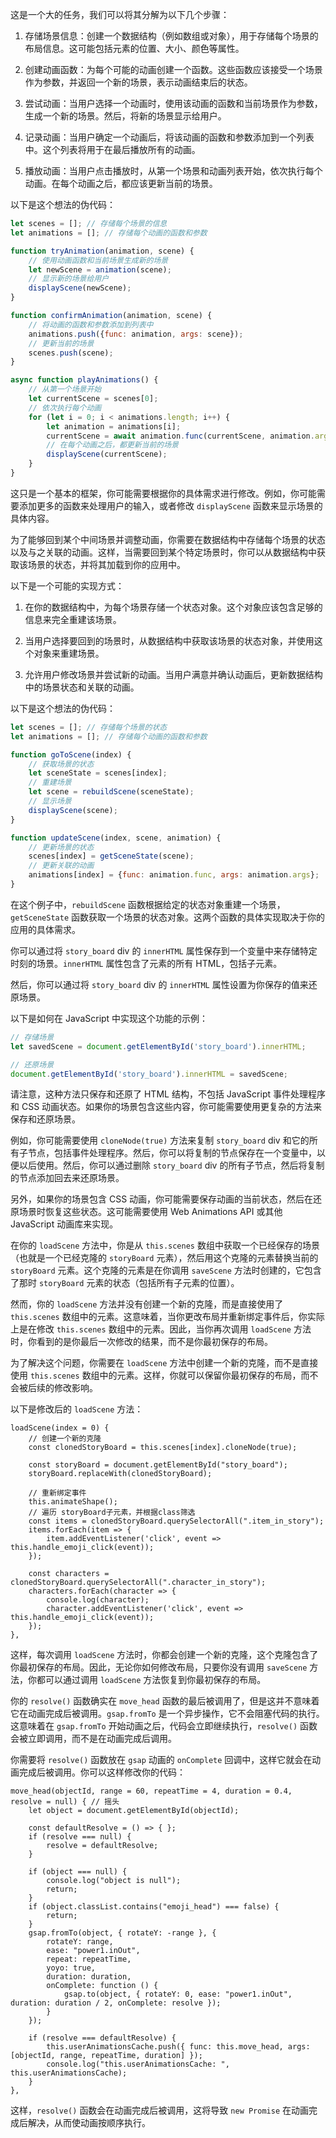 这是一个大的任务，我们可以将其分解为以下几个步骤：

1. 存储场景信息：创建一个数据结构（例如数组或对象），用于存储每个场景的布局信息。这可能包括元素的位置、大小、颜色等属性。

2. 创建动画函数：为每个可能的动画创建一个函数。这些函数应该接受一个场景作为参数，并返回一个新的场景，表示动画结束后的状态。

3. 尝试动画：当用户选择一个动画时，使用该动画的函数和当前场景作为参数，生成一个新的场景。然后，将新的场景显示给用户。

4. 记录动画：当用户确定一个动画后，将该动画的函数和参数添加到一个列表中。这个列表将用于在最后播放所有的动画。

5. 播放动画：当用户点击播放时，从第一个场景和动画列表开始，依次执行每个动画。在每个动画之后，都应该更新当前的场景。

以下是这个想法的伪代码：

```javascript
let scenes = []; // 存储每个场景的信息
let animations = []; // 存储每个动画的函数和参数

function tryAnimation(animation, scene) {
    // 使用动画函数和当前场景生成新的场景
    let newScene = animation(scene);
    // 显示新的场景给用户
    displayScene(newScene);
}

function confirmAnimation(animation, scene) {
    // 将动画的函数和参数添加到列表中
    animations.push({func: animation, args: scene});
    // 更新当前的场景
    scenes.push(scene);
}

async function playAnimations() {
    // 从第一个场景开始
    let currentScene = scenes[0];
    // 依次执行每个动画
    for (let i = 0; i < animations.length; i++) {
        let animation = animations[i];
        currentScene = await animation.func(currentScene, animation.args);
        // 在每个动画之后，都更新当前的场景
        displayScene(currentScene);
    }
}
```

这只是一个基本的框架，你可能需要根据你的具体需求进行修改。例如，你可能需要添加更多的函数来处理用户的输入，或者修改 `displayScene` 函数来显示场景的具体内容。



为了能够回到某个中间场景并调整动画，你需要在数据结构中存储每个场景的状态以及与之关联的动画。这样，当需要回到某个特定场景时，你可以从数据结构中获取该场景的状态，并将其加载到你的应用中。

以下是一个可能的实现方式：

1. 在你的数据结构中，为每个场景存储一个状态对象。这个对象应该包含足够的信息来完全重建该场景。

2. 当用户选择要回到的场景时，从数据结构中获取该场景的状态对象，并使用这个对象来重建场景。

3. 允许用户修改场景并尝试新的动画。当用户满意并确认动画后，更新数据结构中的场景状态和关联的动画。

以下是这个想法的伪代码：

```javascript
let scenes = []; // 存储每个场景的状态
let animations = []; // 存储每个动画的函数和参数

function goToScene(index) {
    // 获取场景的状态
    let sceneState = scenes[index];
    // 重建场景
    let scene = rebuildScene(sceneState);
    // 显示场景
    displayScene(scene);
}

function updateScene(index, scene, animation) {
    // 更新场景的状态
    scenes[index] = getSceneState(scene);
    // 更新关联的动画
    animations[index] = {func: animation.func, args: animation.args};
}
```

在这个例子中，`rebuildScene` 函数根据给定的状态对象重建一个场景，`getSceneState` 函数获取一个场景的状态对象。这两个函数的具体实现取决于你的应用的具体需求。




你可以通过将 `story_board` div 的 `innerHTML` 属性保存到一个变量中来存储特定时刻的场景。`innerHTML` 属性包含了元素的所有 HTML，包括子元素。

然后，你可以通过将 `story_board` div 的 `innerHTML` 属性设置为你保存的值来还原场景。

以下是如何在 JavaScript 中实现这个功能的示例：

```javascript
// 存储场景
let savedScene = document.getElementById('story_board').innerHTML;

// 还原场景
document.getElementById('story_board').innerHTML = savedScene;
```

请注意，这种方法只保存和还原了 HTML 结构，不包括 JavaScript 事件处理程序和 CSS 动画状态。如果你的场景包含这些内容，你可能需要使用更复杂的方法来保存和还原场景。

例如，你可能需要使用 `cloneNode(true)` 方法来复制 `story_board` div 和它的所有子节点，包括事件处理程序。然后，你可以将复制的节点保存在一个变量中，以便以后使用。然后，你可以通过删除 `story_board` div 的所有子节点，然后将复制的节点添加回去来还原场景。

另外，如果你的场景包含 CSS 动画，你可能需要保存动画的当前状态，然后在还原场景时恢复这些状态。这可能需要使用 Web Animations API 或其他 JavaScript 动画库来实现。



在你的 `loadScene` 方法中，你是从 `this.scenes` 数组中获取一个已经保存的场景（也就是一个已经克隆的 `storyBoard` 元素），然后用这个克隆的元素替换当前的 `storyBoard` 元素。这个克隆的元素是在你调用 `saveScene` 方法时创建的，它包含了那时 `storyBoard` 元素的状态（包括所有子元素的位置）。

然而，你的 `loadScene` 方法并没有创建一个新的克隆，而是直接使用了 `this.scenes` 数组中的元素。这意味着，当你更改布局并重新绑定事件后，你实际上是在修改 `this.scenes` 数组中的元素。因此，当你再次调用 `loadScene` 方法时，你看到的是你最后一次修改的结果，而不是你最初保存的布局。

为了解决这个问题，你需要在 `loadScene` 方法中创建一个新的克隆，而不是直接使用 `this.scenes` 数组中的元素。这样，你就可以保留你最初保存的布局，而不会被后续的修改影响。

以下是修改后的 `loadScene` 方法：

```vue
loadScene(index = 0) {
    // 创建一个新的克隆
    const clonedStoryBoard = this.scenes[index].cloneNode(true);

    const storyBoard = document.getElementById("story_board");
    storyBoard.replaceWith(clonedStoryBoard);

    // 重新绑定事件
    this.animateShape();
    // 遍历 storyBoard子元素，并根据class筛选
    const items = clonedStoryBoard.querySelectorAll(".item_in_story");
    items.forEach(item => {
        item.addEventListener('click', event => this.handle_emoji_click(event));
    });

    const characters = clonedStoryBoard.querySelectorAll(".character_in_story");
    characters.forEach(character => {
        console.log(character);
        character.addEventListener('click', event => this.handle_emoji_click(event));
    });
},
```

这样，每次调用 `loadScene` 方法时，你都会创建一个新的克隆，这个克隆包含了你最初保存的布局。因此，无论你如何修改布局，只要你没有调用 `saveScene` 方法，你都可以通过调用 `loadScene` 方法恢复到你最初保存的布局。



你的 `resolve()` 函数确实在 `move_head` 函数的最后被调用了，但是这并不意味着它在动画完成后被调用。`gsap.fromTo` 是一个异步操作，它不会阻塞代码的执行。这意味着在 `gsap.fromTo` 开始动画之后，代码会立即继续执行，`resolve()` 函数会被立即调用，而不是在动画完成后调用。

你需要将 `resolve()` 函数放在 `gsap` 动画的 `onComplete` 回调中，这样它就会在动画完成后被调用。你可以这样修改你的代码：

```vue
move_head(objectId, range = 60, repeatTime = 4, duration = 0.4, resolve = null) { // 摇头
    let object = document.getElementById(objectId);

    const defaultResolve = () => { };
    if (resolve === null) {
        resolve = defaultResolve;
    }

    if (object === null) {
        console.log("object is null");
        return;
    }
    if (object.classList.contains("emoji_head") === false) {
        return;
    }
    gsap.fromTo(object, { rotateY: -range }, {
        rotateY: range, 
        ease: "power1.inOut", 
        repeat: repeatTime, 
        yoyo: true, 
        duration: duration, 
        onComplete: function () {
            gsap.to(object, { rotateY: 0, ease: "power1.inOut", duration: duration / 2, onComplete: resolve });
        }
    });

    if (resolve === defaultResolve) {
        this.userAnimationsCache.push({ func: this.move_head, args: [objectId, range, repeatTime, duration] });
        console.log("this.userAnimationsCache: ", this.userAnimationsCache);
    }
},
```

这样，`resolve()` 函数会在动画完成后被调用，这将导致 `new Promise` 在动画完成后解决，从而使动画按顺序执行。